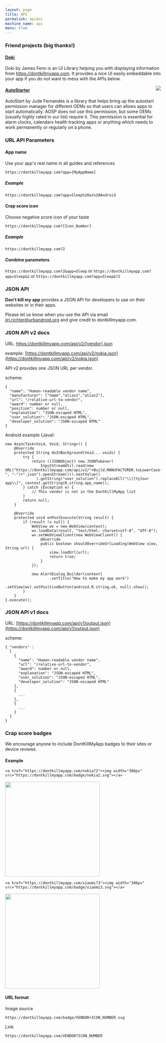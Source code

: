 ```yaml
---
layout: page
title: API
permalink: apidoc
machine_name: api
menu: true
---
```


### Friend projects (big thanks!)

#### [Doki](https://github.com/DoubleDotLabs/doki) 

Doki by James Fenn is an UI Library helping you with displaying information from https://dontkillmyapp.com. It provides a nice UI easily embeddable into your app if you do not want to mess with the APIs below.


<div class="img-block" style="float:right">
  <img src="/assets/img/ss_doki.png">
</div>


#### [AutoStarter](https://github.com/judemanutd/AutoStarter) 

AutoStart by Jude Fernandes is a library that helps bring up the autostart permission manager for different OEMs so that users can allows apps to start automatically. AOSP does not use this permission, but some OEMs (usually highly rated in our list) require it. This permission is essential for alarm clocks, calendars health tracking apps or anything which needs to work permanently or regularly on a phone.

### URL API Parameters


#### App name

Use your app's real name in all guides and references


`https://dontkillmyapp.com?app=[MyAppName]`


##### Example


`https://dontkillmyapp.com?app=Sleep%20as%20Android`


#### Crap score icon

Choose negative score icon of your taste


`https://dontkillmyapp.com?[Icon_Number]`


##### Example


`https://dontkillmyapp.com?2`


#### Combine parameters

`https://dontkillmyapp.com?2&app=Sleep` or `https://dontkillmyapp.com?app=Sleep&2` or `https://dontkillmyapp.com?app=Sleep&?2`


### JSON API


**Don't kill my app** provides a JSON API for developers to use on their websites or in their apps.


Please let us know when you use the API via email jiri.richter@urbandroid.org and give credit to dontkillmyapp.com.


### JSON API v2 docs


URL: https://dontkillmyapp.com/api/v2/[vendor].json


example: [https://dontkillmyapp.com/api/v2/nokia.json](https://dontkillmyapp.com/api/v2/nokia.json)


API v2 provides one JSON URL per vendor.


scheme:
````
{
  "name": "Human-readable vendor name",
  "manufacturer": ["name","alias1","alias2"],
  "url": "/relative-url-to-vendor",
  "award": number or null,
  "position": number or null,
  "explanation": "JSON-escaped HTML",
  "user_solution": "JSON-escaped HTML",
  "developer_solution": "JSON-escaped HTML"
}
````

Android example (Java):
````
new AsyncTask<Void, Void, String>() {
    @Override
    protected String doInBackground(Void... voids) {
        try {
            return ((JSONObject) new JSONTokener(
                InputStreamUtil.read(new URL("https://dontkillmyapp.com/api/v2/"+Build.MANUFACTURER.toLowerCase().replaceAll(" ", "-")+".json").openStream())).nextValue()
              ).getString("user_solution").replaceAll("\\[[Yy]our app\\]", context.getString(R.string.app_name));
        } catch (Exception e) {
            // This vendor is not in the DontKillMyApp list
        }
        return null;
    }

    @Override
    protected void onPostExecute(String result) {
        if (result != null) {
            WebView wv = new WebView(context);
            wv.loadData(result, "text/html; charset=utf-8", "UTF-8");
            wv.setWebViewClient(new WebViewClient() {
                @Override
                public boolean shouldOverrideUrlLoading(WebView view, String url) {
                    view.loadUrl(url);
                    return true;
                }
            });

            new AlertDialog.Builder(context)
                    .setTitle("How to make my app work")
                    .setView(wv).setPositiveButton(android.R.string.ok, null).show();
        }
    }
}.execute();

````



### JSON API v1 docs

URL: [https://dontkillmyapp.com/api/v1/output.json](https://dontkillmyapp.com/api/v1/output.json)

scheme:
````
{ "vendors" :
  [
    {
      "name": "Human-readable vendor name",
      "url": "/relative-url-to-vendor",
      "award": number or null,
      "explanation": "JSON-escaped HTML",
      "user_solution": "JSON-escaped HTML",
      "developer_solution": "JSON-escaped HTML"
    },
    {
      ...
    },
    {
      ...
    }
  ]
}
````

### Crap score badges


We encourage anyone to include DontKillMyApp badges to their sites or device reviews.


#### Example


````<a href="https://dontkillmyapp.com/nokia?2"><img width="306px" src="https://dontkillmyapp.com/badge/nokia2.svg"></a>````


<a href="https://dontkillmyapp.com/nokia?2"><img width="306px" src="https://dontkillmyapp.com/badge/nokia2.svg"></a>



````<a href="https://dontkillmyapp.com/xiaomi?3"><img width="306px" src="https://dontkillmyapp.com/badge/xiaomi3.svg"></a>````


<a href="https://dontkillmyapp.com/xiaomi?3"><img width="306px" src="https://dontkillmyapp.com/badge/xiaomi3.svg"></a>



#### URL format


Image source


````https://dontkillmyapp.com/badge/VENDOR+ICON_NUMBER.svg````

Link


````https://dontkillmyapp.com/VENDOR?ICON_NUMBER````





